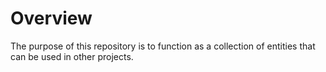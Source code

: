 

# Overview

The purpose of this repository is to function as a collection of entities that can be used in other projects.


